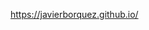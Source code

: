 https://javierborquez.github.io/




<!--
![image](https://user-images.githubusercontent.com/103902448/164163511-37d22660-905c-4355-a6f4-91c6eee2d1a4.png)
# Unemployables Portfolio Template
A template for the Unemployables who need to showcase their creative work, whatever that may be.
<br /><br />
**Demo:** https://ndoherty-xyz.github.io/unemployables-portfolio-template/
<br />
<br />

#### Table of Contents:
<a href="https://github.com/ndoherty-xyz/unemployables-portfolio-template#about-this-template">About this template</a></br>
<a href="https://github.com/ndoherty-xyz/unemployables-portfolio-template#getting-started">Getting started</a></br>
<a href="https://github.com/ndoherty-xyz/unemployables-portfolio-template#how-to-customize-this-template">How to customize this template</a></br>
&nbsp;&nbsp;&nbsp;<a href="https://github.com/ndoherty-xyz/unemployables-portfolio-template#creating-a-new-project-page-and-adding-it-to-the-homepage">Creating a new project page</a></br>
&nbsp;&nbsp;&nbsp;<a href="https://github.com/ndoherty-xyz/unemployables-portfolio-template#adding-images-to-the-project-gallery">Adding gallery images</a></br>
<a href="https://github.com/ndoherty-xyz/unemployables-portfolio-template#publishing-with-github-pages">Publishing with Github Pages</a></br>
<br />
<br />

## About this template
After seeing the mission of Unemployables (https://unemployables.io/) to help people become self-employed and grow their businesses, I immediately thought about helping people build portfolios. It's something that I've helped friends with in the past and really enjoyed doing. <br /><br />
This template is mobile friendly, so you won't have to worry about your site not working on phones.
<br />
<br />

**The goals of this template are:**
- To be a starting point for someone who's never touched web development but wants to build their own portfolio website. 
- Help keep costs of running a portfolio website low by publishing the website on Github Pages for free (instructions further down).
<br />
<br />

## Getting started
**If you haven't used Git / Github before, here's some guides to get you started:**
- Basics of git: https://www.freecodecamp.org/news/learn-the-basics-of-git-in-under-10-minutes-da548267cc91/
- Forking a repository: https://docs.github.com/en/get-started/quickstart/fork-a-repo
<br />

**Template instructions:**
1. Click the `Use As Template` button above and name your new repository (it should be set to public).
2. Clone your newly created repo to your local machine.
3. Navigate to the cloned repo on your machine and open `index.html` with your browser.
4. Open the repo folder in your favorite code editor and start editing. (Make sure to refresh the browser to see the code changes you make!)
5. Publish your site by pushing your commits to your repo.
6. Set up Github Pages (guide further down!)
<br />
<br />

## How to customize this template
**All changes that need to be made are commented in the code with a `TODO` tag.**
Search for it and you'll find all the changes you need to make. That being said, there are some high level things to know:

- Image assets that you add for projects, header photo, or the favicon should go in the `assets/images` folder
- For every new project page, make a copy of `project-template.html` and keep it in the `project-pages` folder
- All styling is located in the `css` folder, have at it if you feel like changing up the styling.
- The `js` folder holds one script file that you can add any custom Javascript into.
<br />

### Creating a new project page and adding it to the homepage
1. Make a copy of `project-template.html` in the `project-pages` folder and rename it to `<project-name>.html`
2. Open `index.html` and find the `div` with `className='project-container'`
3. Add a new project card into that div. Here's the template for a project card:
```
  <div class="project-card">
    <img src="./assets/images/IMAGE_NAME" class="project-image">
    <div class="project-card-text-container">
      <div class="subheader-text project-title">PROJECT_NAME</div>
      <div class="body-text project-card-text">SMALL_PROJECT_DESCRIPTION</div>
    </div>
    <a class="button" href="./project-pages/PROJECT_PAGE_NAME.html">
      <span class="button-text">Read More</span>
      <image src="./assets/icons/arrow-right.svg" class="right-arrow-icon"/>
    </a>
  </div>
```
4. Change `PROJECT_PAGE_NAME.html` to the name of the new html file you copied from the project template
5. The project page is now linked to the homepage! Customize the page and `"project-card"` to your heart's content. 
<br />

### Adding images to the project gallery
1. Make sure the images that you want to show are added to the `assets/images` folder
2. Open the project page you want to edit and find the `div` with `class="project-gallery-content"`
3. To add an image, copy one of the two templates below and paste them into the `project-gallery-content`
```
Full Width Image:

    <div class="gallery-image-container">
      <img src="../assets/images/IMAGE_NAME" class="gallery-image">
      <span class="image-caption">IMAGE_CAPTION</span>
    </div>


Half Width Image:

    <div class="gallery-image-container half-width">
      <img src="../assets/images/IMAGE_NAME" class="gallery-image">
      <span class="image-caption">IMAGE_CAPTION</span>
    </div>
```
4. Change IMAGE_NAME to the filename of the image you added to `assets/images` and IMAGE_CAPTION to whatever caption you want (or remove it, I don't mind)
5. Refresh the project page in your browser and boom! Your image has been added to the gallery.
<br />
<br />

## Publishing with Github Pages
Github Pages allows us to host this website for free! It's pretty simple to set up as well.

1. Head to `Settings` on the repository
2. The repository will need to be public for this work (if it's not, navigate to `General` and scroll all the way down to `Change repository visibility`. Make it public)
3. Navigate to `Pages` in the sidebar
5. For `Source` choose `main` from the dropdown. Save the changes.
6. That's it! Github should give you a URL that your website is published on (give it a few minutes to update).
7. To add a custom domain (i.e. yourname.com), follow this guide: https://medium.com/codex/add-a-custom-domain-to-your-github-pages-personal-website-53ab40e7c7d0
<br />
<br />

## That's it!
Feel free to send me pictures of your portfolio website once it's up and running. Would love to see them!
https://twitter.com/ndoherty_eth
-->
